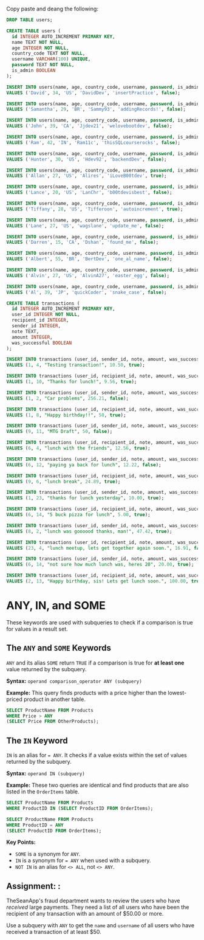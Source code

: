 Copy paste and deang the following:
```sql
DROP TABLE users;

CREATE TABLE users (
  id INTEGER AUTO_INCREMENT PRIMARY KEY,
  name TEXT NOT NULL,
  age INTEGER NOT NULL,
  country_code TEXT NOT NULL,
  username VARCHAR(100) UNIQUE,
  password TEXT NOT NULL,
  is_admin BOOLEAN
);

INSERT INTO users(name, age, country_code, username, password, is_admin)
VALUES ('David', 34, 'US', 'DavidDev', 'insertPractice', false);

INSERT INTO users(name, age, country_code, username, password, is_admin)
VALUES ('Samantha', 29, 'BR', 'Sammy93', 'addingRecords!', false);

INSERT INTO users(name, age, country_code, username, password, is_admin)
VALUES ('John', 39, 'CA', 'Jjdev21', 'welovebootdev', false);

INSERT INTO users(name, age, country_code, username, password, is_admin)
VALUES ('Ram', 42, 'IN', 'Ram11c', 'thisSQLcourserocks', false);

INSERT INTO users(name, age, country_code, username, password, is_admin)
VALUES ('Hunter', 30, 'US', 'Hdev92', 'backendDev', false);

INSERT INTO users(name, age, country_code, username, password, is_admin)
VALUES ('Allan', 27, 'US', 'Alires', 'iLoveB00tdev', true);

INSERT INTO users(name, age, country_code, username, password, is_admin)
VALUES ('Lance', 20, 'US', 'LanChr', 'b00tdevisbest', false);

INSERT INTO users(name, age, country_code, username, password, is_admin)
VALUES ('Tiffany', 28, 'US', 'Tifferoon', 'autoincrement', true);

INSERT INTO users(name, age, country_code, username, password, is_admin)
VALUES ('Lane', 27, 'US', 'wagslane', 'update_me', false);

INSERT INTO users(name, age, country_code, username, password, is_admin)
VALUES ('Darren', 15, 'CA', 'Dshan', 'found_me', false);

INSERT INTO users(name, age, country_code, username, password, is_admin)
VALUES ('Albert', 55, 'BR', 'BertDev', 'one_al_name', false);

INSERT INTO users(name, age, country_code, username, password, is_admin)
VALUES ('Alvin', 27, 'US', 'AlvinA27', 'easter_egg', false);

INSERT INTO users(name, age, country_code, username, password, is_admin)
VALUES ('Al', 39, 'JP', 'quickCoder', 'snake_case', false);

CREATE TABLE transactions (
  id INTEGER AUTO_INCREMENT PRIMARY KEY,
  user_id INTEGER NOT NULL,
  recipient_id INTEGER,
  sender_id INTEGER,
  note TEXT,
  amount INTEGER,
  was_successful BOOLEAN
);

INSERT INTO transactions (user_id, sender_id, note, amount, was_successful)
VALUES (1, 4, "Testing transaction!", 10.50, true);

INSERT INTO transactions (user_id, recipient_id, note, amount, was_successful)
VALUES (1, 10, "Thanks for lunch!", 9.56, true);

INSERT INTO transactions (user_id, sender_id, note, amount, was_successful)
VALUES (1, 2, "Car problems", 256.21, false);

INSERT INTO transactions (user_id, recipient_id, note, amount, was_successful)
VALUES (1, 8, "Happy birthday!!", 50, true);

INSERT INTO transactions (user_id, sender_id, note, amount, was_successful)
VALUES (9, 11, "MTG Draft", 50, false);

INSERT INTO transactions (user_id, recipient_id, note, amount, was_successful)
VALUES (6, 4, "lunch with the friends", 12.56, true);

INSERT INTO transactions (user_id, sender_id, note, amount, was_successful)
VALUES (6, 12, "paying ya back for lunch", 12.22, false);

INSERT INTO transactions (user_id, recipient_id, note, amount, was_successful)
VALUES (9, 6, "lunch break", 24.89, true);

INSERT INTO transactions (user_id, sender_id, note, amount, was_successful)
VALUES (1, 23, "thanks for lunch yesterday", 10.00, true);

INSERT INTO transactions (user_id, recipient_id, note, amount, was_successful)
VALUES (6, 14, "5 buck pizza for lunch", 5.00, true);

INSERT INTO transactions (user_id, sender_id, note, amount, was_successful)
VALUES (8, 2, "lunch was goooood thanks, man!", 47.42, true);

INSERT INTO transactions (user_id, recipient_id, note, amount, was_successful)
VALUES (23, 4, "lunch meetup, lets get together again soon.", 16.91, false);

INSERT INTO transactions (user_id, sender_id, note, amount, was_successful)
VALUES (6, 14, "not sure how much lunch was, heres 20", 20.00, true);

INSERT INTO transactions (user_id, recipient_id, note, amount, was_successful)
VALUES (2, 13, "Happy birthday, sis! Lets get lunch soon.", 100.00, true);
```

# ANY, IN, and SOME

These keywords are used with subqueries to check if a comparison is true for values in a result set.

## The `ANY` and `SOME` Keywords

`ANY` and its alias `SOME` return `TRUE` if a comparison is true for **at least one** value returned by the subquery.

**Syntax:**
`operand comparison_operator ANY (subquery)`

**Example:**
This query finds products with a price higher than the lowest-priced product in another table.
```sql
SELECT ProductName FROM Products
WHERE Price > ANY
(SELECT Price FROM OtherProducts);
```

## The `IN` Keyword

`IN` is an alias for `= ANY`. It checks if a value exists within the set of values returned by the subquery.

**Syntax:**
`operand IN (subquery)`

**Example:**
These two queries are identical and find products that are also listed in the `OrderItems` table.
```sql
SELECT ProductName FROM Products
WHERE ProductID IN (SELECT ProductID FROM OrderItems);

SELECT ProductName FROM Products
WHERE ProductID = ANY
(SELECT ProductID FROM OrderItems);
```

**Key Points:**
*   `SOME` is a synonym for `ANY`.
*   `IN` is a synonym for `= ANY` when used with a subquery.
*   `NOT IN` is an alias for `<> ALL`, not `<> ANY`.

## Assignment: :

TheSeanApp's fraud department wants to review the users who have *received* large payments. They need a list of all users who have been the recipient of any transaction with an amount of $50.00 or more.

Use a subquery with `ANY` to get the `name` and `username` of all users who have received a transaction of at least $50.
